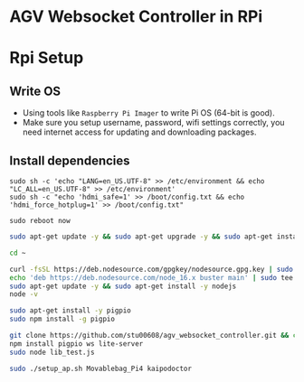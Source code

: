 # AGV Websocket Controller in RPi

# Rpi Setup

## Write OS
* Using tools like `Raspberry Pi Imager` to write Pi OS (64-bit is good).
* Make sure you setup username, password, wifi settings correctly, you need internet access for updating and downloading packages.

## Install dependencies
```
sudo sh -c 'echo "LANG=en_US.UTF-8" >> /etc/environment && echo "LC_ALL=en_US.UTF-8" >> /etc/environment'
sudo sh -c "echo 'hdmi_safe=1' >> /boot/config.txt && echo 'hdmi_force_hotplug=1' >> /boot/config.txt"

sudo reboot now
```

```bash
sudo apt-get update -y && sudo apt-get upgrade -y && sudo apt-get install git vim tmux net-tools gcc g++ make curl gnupg dkms locales-all locales -y

cd ~

curl -fsSL https://deb.nodesource.com/gpgkey/nodesource.gpg.key | sudo apt-key add -
echo 'deb https://deb.nodesource.com/node_16.x buster main' | sudo tee /etc/apt/sources.list.d/nodesource.list
sudo apt-get update -y && sudo apt-get install -y nodejs
node -v

sudo apt-get install -y pigpio
sudo npm install -g pigpio

git clone https://github.com/stu00608/agv_websocket_controller.git && cd agv_websocket_controller
npm install pigpio ws lite-server
sudo node lib_test.js

sudo ./setup_ap.sh Movablebag_Pi4 kaipodoctor
```
